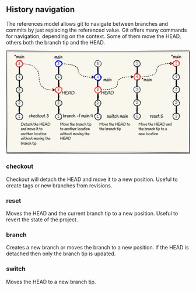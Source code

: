## History navigation

The references model allows git to navigate between branches and commits by 
just replacing the referenced value. Git offers many commands for navigation,
depending on the context. Some of them move the HEAD, others both the branch 
tip and the HEAD. 

![Branch navigation](../Assets/images/git-branch-navigation.png)


### checkout
Checkout will detach the HEAD and move it to a new position. Useful to create
tags or new branches from revisions.

### reset
Moves the HEAD and the current branch tip to a new position. Useful to revert
the state of the project.

### branch
Creates a new branch or moves the branch to a new position. If the HEAD is
detached then only the branch tip is updated.

### switch
Moves the HEAD to a new branch tip.
